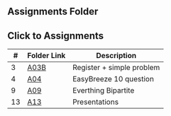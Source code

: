  ##  Assignments Folder
 ## Click to Assignments

|   #    | Folder Link       | Description                                     |
|------- |-------------------|-------------------------------------------------|
| 3 | <a href="https://github.com/ezapez/4553-Spatial-DS-Zapata/tree/main/Assignments/P03">  A03B </a> | Register + simple problem
| 4 | <a href="https://github.com/ezapez/4553-Spatial-DS-Zapata/tree/main/Assignments/P06">  A04 </a>  | EasyBreeze 10 question
| 9 | <a href="https://github.com/ezapez/4553-Spatial-DS-Zapata/tree/main/Assignments/P06">  A09 </a>  | Everthing Bipartite
| 13| <a href="https://github.com/ezapez/4553-Spatial-DS-Zapata/tree/main/Assignments/P06">  A13 </a>  | Presentations





